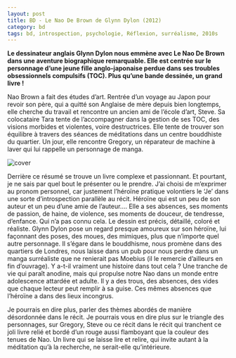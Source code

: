 ```yaml
---
layout: post
title: BD - Le Nao De Brown de Glynn Dylon (2012)
category: bd
tags: bd, introspection, psychologie, Réflexion, surréalisme, 2010s
---
```

**Le dessinateur anglais Glynn Dylon nous emmène avec Le Nao De Brown dans une aventure biographique remarquable. Elle est centrée sur le personnage d’une jeune fille anglo-japonaise perdue dans ses troubles obsessionnels compulsifs (TOC). Plus qu’une bande dessinée, un grand livre !**

Nao Brown a fait des études d’art. Rentrée d’un voyage au Japon pour revoir son père, qui a quitté son Anglaise de mère depuis bien longtemps, elle cherche du travail et rencontre un ancien ami de l’école d’art, Steve. Sa colocataire Tara tente de l’accompagner dans la gestion de ses TOC, des visions morbides et violentes, voire destructrices. Elle tente de trouver son équilibre à travers des séances de méditations dans un centre bouddhiste du quartier. Un jour, elle rencontre Gregory, un réparateur de machine à laver qui lui rappelle un personnage de manga.

![cover](https://cheziceman.files.wordpress.com/2016/10/naobrown.jpg)

Derrière ce résumé se trouve un livre complexe et passionnant. Et pourtant, je ne sais par quel bout le présenter ou le prendre. J’ai choisi de m’exprimer au pronom personnel, car justement l’héroïne pratique volontiers le ‘Je’ dans une sorte d’introspection parallèle au récit. Héroïne qui est un peu de son auteur et un peu d’une amie de l’auteur…. Elle a ses absences, ses moments de passion, de haine, de violence, ses moments de douceur, de tendresse, d’enfance. Qui n’a pas connu cela. Le dessin est précis, détaillé, coloré et réaliste. Glynn Dylon pose un regard presque amoureux sur son héroïne, lui façonnant des poses, des moues, des mimiques, plus que n’importe quel autre personnage. Il s’égare dans le bouddhisme, nous promène dans des quartiers de Londres, nous laisse dans un pub pour nous perdre dans un manga surréaliste que ne renierait pas Moebius (il le remercie d’ailleurs en fin d’ouvrage). Y a-t-il vraiment une histoire dans tout cela ? Une tranche de vie qui paraît anodine, mais qui propulse notre Nao dans un monde entre adolescence attardée et adulte. Il y a des trous, des absences, des vides que chaque lecteur peut remplir à sa guise. Ces mêmes absences que l’héroïne a dans des lieux incongrus.

Je pourrais en dire plus, parler des thèmes abordés de manière désordonnée dans le récit. Je pourrais vous en dire plus sur le triangle des personnages, sur Gregory, Steve ou ce récit dans le récit qui tranchent ce joli livre relié et bordé d’un rouge aussi flamboyant que la couleur des tenues de Nao. Un livre qui se laisse lire et relire, qui invite autant à la méditation qu’à la recherche, ne serait-elle qu’intérieure.
